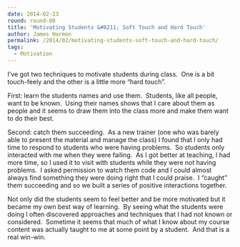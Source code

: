 ```yaml
---
date: 2014-02-23
round: round-08
title: 'Motivating Students &#8211; Soft Touch and Hard Touch'
author: James Harmon
permalink: /2014/02/motivating-students-soft-touch-and-hard-touch/
tags:
  - Motivation
---
```

I&#8217;ve got two techniques to motivate students during class.  One is a bit touch-feely and the other is a little more &#8220;hard touch&#8221;.

First: learn the students names and use them.  Students, like all people, want to be known.  Using their names shows that I care about them as people and it seems to draw them into the class more and make them want to do their best.

Second: catch them succeeding.  As a new trainer (one who was barely able to present the material and manage the class) I found that I only had time to respond to students who were having problems.  So students only interacted with me when they were failing.  As I got better at teaching, I had more time, so I used it to visit with students while they were not having problems.  I asked permission to watch them code and I could almost always find something they were doing right that I could praise.  I &#8220;caught&#8221; them succeeding and so we built a series of positive interactions together.

Not only did the students seem to feel better and be more motivated but it became my own best way of learning.  By seeing what the students were doing I often discovered approaches and techniques that I had not known or considered.  Sometime it seems that much of what I know about my course content was actually taught to me at some point by a student.  And that is a real win-win.
